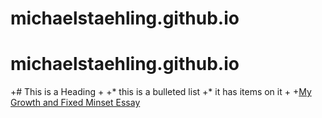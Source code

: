 # michaelstaehling.github.io
# michaelstaehling.github.io


+# This is a Heading
+
+* this is a bulleted list
+* it has items on it
+
+[My Growth and Fixed Minset Essay](growth-vs-fixed-mindset.md)

